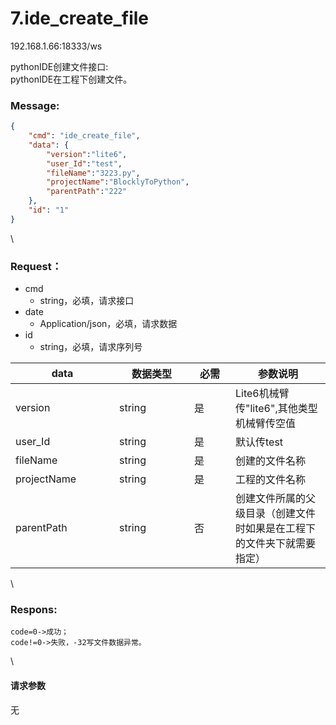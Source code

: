 # 7.ide\_create\_file

192.168.1.66:18333/ws

pythonIDE创建文件接口:\
pythonIDE在工程下创建文件。

### Message: <a href="#message" id="message"></a>

```json
{
    "cmd": "ide_create_file",
    "data": {
        "version":"lite6",
        "user_Id":"test",
        "fileName":"3223.py",
        "projectName":"BlocklyToPython",
        "parentPath":"222"
    },
    "id": "1"
}
```

\


### Request： <a href="#request" id="request"></a>

* cmd
  * string，必填，请求接口
* date
  * Application/json，必填，请求数据
* id
  * string，必填，请求序列号

<table><thead><tr><th width="150">data</th><th width="104">数据类型</th><th width="50">必需</th><th>参数说明</th></tr></thead><tbody><tr><td>version</td><td>string</td><td>是</td><td>Lite6机械臂传"lite6",其他类型机械臂传空值</td></tr><tr><td>user_Id</td><td>string</td><td>是</td><td>默认传test</td></tr><tr><td>fileName</td><td>string</td><td>是</td><td>创建的文件名称</td></tr><tr><td>projectName</td><td>string</td><td>是</td><td>工程的文件名称</td></tr><tr><td>parentPath</td><td>string</td><td>否</td><td>创建文件所属的父级目录（创建文件时如果是在工程下的文件夹下就需要指定）</td></tr></tbody></table>

\


### Respons: <a href="#respons" id="respons"></a>

```clean
code=0->成功；
code!=0->失败，-32写文件数据异常。
```

\


#### 请求参数

无
